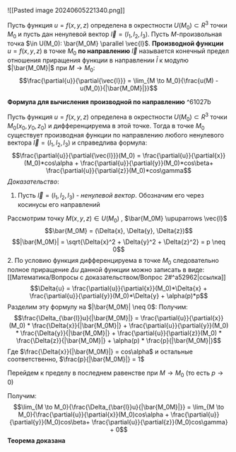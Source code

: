 ![[Pasted image 20240605221340.png]]

Пусть функция $u = f(x,y,z)$ определена в окрестности $U(M_0) \subset R^3$ точки $M_0$ и пусть дан ненулевой вектор $\vec{l} = (l_1, l_2, l_3)$. Пусть $M$-произвольная точка $\in U(M_0): \bar{M_0M} \parallel  \vec{l}$. **Производной функции** $u = f(x,y,z)$ в точке $M_0$ **по направлению** $\vec{l}$ называется конечный предел отношения приращения функции в направлении $\bar{l}$ к модулю $|\bar{M_0M}|$ при $M \to M_0$:
$$\frac{\partial{u}}{\partial{\vec{l}}} = \lim_{M \to M_0}{\frac{u(M) - u(M_0)}{|\bar{M_0M}|}}$$

**Формула для вычисления производной по направлению** ^61027b

Пусть функция $u = f(x,y,z)$ определена в окрестности $U(M_0) \subset R^3$ точки $M_0(x_0,y_0,z_0)$ и дифференцируема в этой точке. Тогда в точке $M_0$ существует производная функции по направлению любого ненулевого вектора $\vec{l} = (l_1, l_2, l_3)$ и справедлива формула: $$\frac{\partial{u}}{\partial{\vec{l}}}(M_0) = \frac{\partial{u}}{\partial{x}}(M_0)*cos\alpha + \frac{\partial{u}}{\partial{y}}(M_0)*cos\beta+ \frac{\partial{u}}{\partial{z}}(M_0)*cos\gamma$$
*Доказательство*:

1. Пусть $\vec{l} = (l_1, l_2, l_3)$ - *ненулевой вектор*. Обозначим его через косинусы его направлений

Рассмотрим точку $M(x,y,z) \in U(M_0)$ , $\bar{M_0M} \upuparrows  \vec{l}$ 
$$\bar{M_0M} = (\Delta{x}, \Delta{y}, \Delta{z})$$$$|\bar{M_0M}| = \sqrt{\Delta{x}^2 + \Delta{y}^2 + \Delta{z}^2} = p \neq 0$$
2. По условию функция дифференцируема в точке $M_0$ следовательно полное приращение $\Delta{u}$ данной функции можно записать в виде: [[Математика/Вопросы с доказательством/Вопрос 2#^a52962|ссылка]]
$$\Delta{u} = \frac{\partial{u}}{\partial{x}}(M_0)*\Delta{x} + \frac{\partial{u}}{\partial{y}}(M_0)*\Delta{y} + \alpha(p)*p$$
Разделим эту формулу на $|\bar{M_0M}| \neq 0$: Получим: 
$$\frac{\Delta_{\bar{l}}u}{|\bar{M_0M}|} = \frac{\partial{u}}{\partial{x}}(M_0) * \frac{\Delta{x}}{|\bar{M_0M}|} + \frac{\partial{u}}{\partial{y}}(M_0) * \frac{\Delta{y}}{|\bar{M_0M}|} + \frac{\partial{u}}{\partial{z}}(M_0) * \frac{\Delta{z}}{|\bar{M_0M}|} + \alpha(p) * \frac{p}{|\bar{M_0M}|}$$Где $\frac{\Delta{x}}{|\bar{M_0M}|} = cos\alpha$ и остальные соответственно, $\frac{p}{|\bar{M_0M}|} = 1$

Перейдем к пределу в последнем равенстве при $M \to M_0$ (то есть $p \to 0$)

Получим: $$\lim_{M \to M_0}{\frac{\Delta_{\bar{l}}u}{|\bar{M_0M}|}} = \lim_{M \to M_0}{\frac{\partial{u}}{\partial{x}}(M_0)cos\alpha + \frac{\partial{u}}{\partial{y}}(M_0)cos\beta+ \frac{\partial{u}}{\partial{z}}(M_0)cos\gamma} + 0$$
**Теорема доказана**